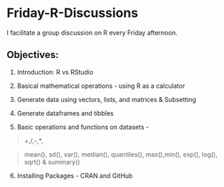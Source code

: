 # Friday-R-Discussions

I facilitate a group discussion on R every Friday afternoon.

## Objectives:

1. Introduction: R vs RStudio

2. Basical mathematical operations - using R as a calculator

3. Generate data using vectors, lists, and matrices & Subsetting

4. Generate dataframes and tibbles

5. Basic operations and functions on datasets -
 
 > +,/,-,*,

> mean(), sd(), var(), median(), quantiles(), max(),min(), exp(), log(), sqrt() & summary()

6. Installing Packages - CRAN and GitHub





